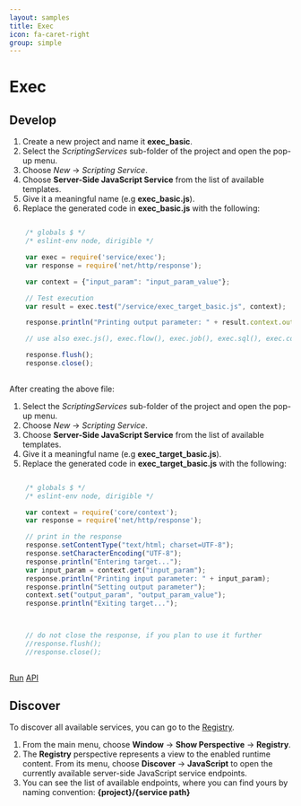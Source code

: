 ```yaml
---
layout: samples
title: Exec
icon: fa-caret-right
group: simple
---
```


Exec
===

Develop
--

1. Create a new project and name it **exec_basic**.
2. Select the *ScriptingServices* sub-folder of the project and open the pop-up menu.
3. Choose *New* -> *Scripting Service*.
4. Choose **Server-Side JavaScript Service** from the list of available templates.
5. Give it a meaningful name (e.g **exec_basic.js**).
6. Replace the generated code in **exec_basic.js** with the following:

```javascript

	/* globals $ */
	/* eslint-env node, dirigible */

	var exec = require('service/exec');
	var response = require('net/http/response');

	var context = {"input_param": "input_param_value"};

	// Test execution
	var result = exec.test("/service/exec_target_basic.js", context);

	response.println("Printing output parameter: " + result.context.output_param);

	// use also exec.js(), exec.flow(), exec.job(), exec.sql(), exec.command() ...

	response.flush();
	response.close();
	
```

After creating the above file:

1. Select the *ScriptingServices* sub-folder of the project and open the pop-up menu.
2. Choose *New* -> *Scripting Service*.
3. Choose **Server-Side JavaScript Service** from the list of available templates.
4. Give it a meaningful name (e.g **exec_target_basic.js**).
5. Replace the generated code in **exec_target_basic.js** with the following:

```javascript

	/* globals $ */
	/* eslint-env node, dirigible */

	var context = require('core/context');
	var response = require('net/http/response');

	// print in the response
	response.setContentType("text/html; charset=UTF-8");
	response.setCharacterEncoding("UTF-8");
	response.println("Entering target...");
	var input_param = context.get("input_param");
	response.println("Printing input parameter: " + input_param);
	response.println("Setting output parameter");
	context.set("output_param", "output_param_value");
	response.println("Exiting target...");



	// do not close the response, if you plan to use it further
	//response.flush();
	//response.close();
	
```

<div class="btn-toolbar pull-right">
	<a class="btn btn-warning" href="http://dirigible.eclipse.org/services/ui/anonymous.html?git=https://github.com/dirigiblelabs/sample_service_exec_basic.git">Run</a>
	<a class="btn btn-info" href="http://www.dirigible.io/api/exec.html">API</a>
</div>

Discover
--
To discover all available services, you can go to the [Registry](../help/registry.html).

1. From the main menu, choose **Window** -> **Show Perspective** -> **Registry**.
2. The **Registry** perspective represents a view to the enabled runtime content. From its menu, choose **Discover** -> **JavaScript** to open the currently available server-side JavaScript service endpoints.
3. You can see the list of available endpoints, where you can find yours by naming convention: **{project}/{service path}**
